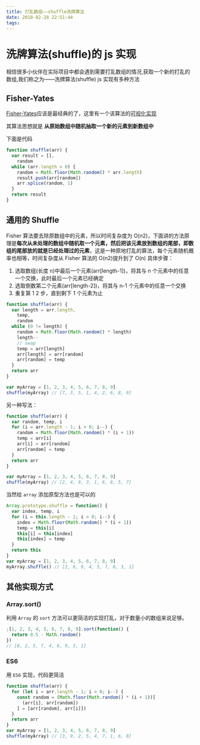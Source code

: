 ```yaml
---
title: 打乱数组——shuffle洗牌算法
date: 2018-02-28 22:51:44
tags:
---
```


# 洗牌算法(shuffle)的 js 实现

相信很多小伙伴在实际项目中都会遇到需要打乱数组的情况,获取一个新的打乱的数组,我们称之为——洗牌算法(shuffle)
js 实现有多种方法

## Fisher-Yates

[Fisher-Yates](http://en.wikipedia.org/wiki/Fisher-Yates_shuffle)应该是最经典的了，这里有一个该算法的[可视化实现](https://bost.ocks.org/mike/shuffle/)

其算法思想就是 **从原始数组中随机抽取一个新的元素到新数组中**

下面是代码

```js
function shuffle(arr) {
  var result = [],
    random
  while (arr.length > 0) {
    random = Math.floor(Math.random() * arr.length)
    result.push(arr[random])
    arr.splice(random, 1)
  }
  return result
}
```

## 通用的 Shuffle

Fisher 算法要去除原数组中的元素，所以时间复杂度为 O(n2)，下面讲的方法原理是**每次从未处理的数组中随机取一个元素，然后把该元素放到数组的尾部，即数组的尾部放的就是已经处理过的元素**，这是一种原地打乱的算法，每个元素随机概率也相等，时间复杂度从 Fisher 算法的 O(n2)提升到了 O(n)
具体步骤：

1. 选取数组(长度 n)中最后一个元素(arr[length-1])，将其与 n 个元素中的任意一个交换，此时最后一个元素已经确定
2. 选取倒数第二个元素(arr[length-2])，将其与 n-1 个元素中的任意一个交换
3. 重复第 1 2 步，直到剩下 1 个元素为止

```js
function shuffle(arr) {
  var length = arr.length,
    temp,
    random
  while (0 != length) {
    random = Math.floor(Math.random() * length)
    length--
    // swap
    temp = arr[length]
    arr[length] = arr[random]
    arr[random] = temp
  }
  return arr
}

var myArray = [1, 2, 3, 4, 5, 6, 7, 8, 9]
shuffle(myArray) // [7, 3, 5, 1, 4, 2, 6, 8, 9]
```

另一种写法：

```js
function shuffle(arr) {
  var random, temp, i
  for (i = arr.length - 1; i > 0; i--) {
    random = Math.floor(Math.random() * (i + 1))
    temp = arr[i]
    arr[i] = arr[random]
    arr[random] = temp
  }
  return arr
}

var myArray = [1, 2, 3, 4, 5, 6, 7, 8, 9]
shuffle(myArray) // [2, 4, 9, 3, 1, 6, 8, 5, 7]
```

当然给 `array` 添加原型方法也是可以的

```js
Array.prototype.shuffle = function() {
  var index, temp, i
  for (i = this.length - 1; i > 0; i--) {
    index = Math.floor(Math.random() * (i + 1))
    temp = this[i]
    this[i] = this[index]
    this[index] = temp
  }
  return this
}
var myArray = [1, 2, 3, 4, 5, 6, 7, 8, 9]
myArray.shuffle() // [2, 6, 9, 4, 5, 7, 8, 3, 1]
```

## 其他实现方式

### Array.sort()

利用 `Array` 的 `sort` 方法可以更简洁的实现打乱，对于数量小的数组来说足够。

```js
;[1, 2, 3, 4, 5, 6, 7, 8, 9].sort(function() {
  return 0.5 - Math.random()
})
// [8, 2, 5, 7, 4, 6, 9, 3, 1]
```

### ES6

用 `ES6` 实现，代码更简洁

```js
function shuffle(arr) {
  for (let i = arr.length - 1; i > 0; i--) {
    const random = (Math.floor(Math.random() * (i + 1))[
      (arr[i], arr[random])
    ] = [arr[random], arr[i]])
  }
  return arr
}
var myArray = [1, 2, 3, 4, 5, 6, 7, 8, 9]
shuffle(myArray) // [3, 9, 2, 5, 4, 7, 1, 6, 8]
```
